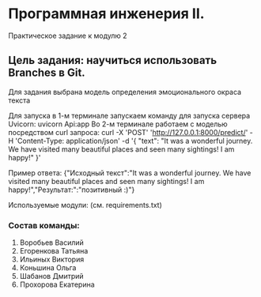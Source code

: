 # Программная инженерия II.
Практическое задание к модулю 2

## Цель задания: научиться использовать Branches в Git.

Для задания выбрана модель определения эмоционального окраса текста

Для запуска в 1-м терминале запускаем команду для запуска сервера Uvicorn: uvicorn Api:app
Во 2-м терминале работаем с моделью посредством curl запроса:
curl -X 'POST' 'http://127.0.0.1:8000/predict/' -H 'Content-Type: application/json' -d '{ "text": "It was a wonderful journey. We have visited many beautiful places and seen many sightings! I am happy!" }'

Пример ответа: {"Исходный текст":"It was a wonderful journey. We have visited many beautiful places and seen many sightings! I am happy!","Результат:":"позитивный :)"}

Используемые модули: (см. requirements.txt)

### Состав команды:
1. Воробьев Василий
2. Егоренкова Татьяна
3. Ильиных Виктория
4. Коньшина Ольга
5. Шабанов Дмитрий
6. Прохорова Екатерина